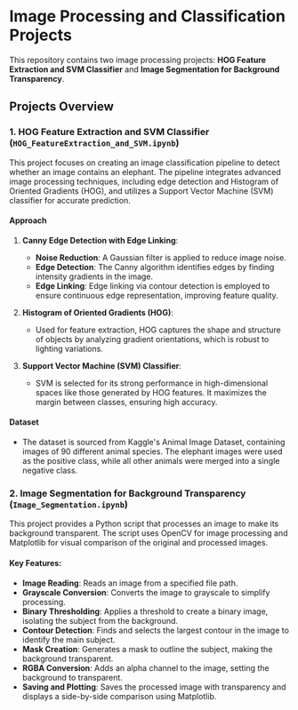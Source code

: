 # Image Processing and Classification Projects

This repository contains two image processing projects: **HOG Feature Extraction and SVM Classifier** and **Image Segmentation for Background Transparency**.

## Projects Overview

### 1. HOG Feature Extraction and SVM Classifier (`HOG_FeatureExtraction_and_SVM.ipynb`)
This project focuses on creating an image classification pipeline to detect whether an image contains an elephant. The pipeline integrates advanced image processing techniques, including edge detection and Histogram of Oriented Gradients (HOG), and utilizes a Support Vector Machine (SVM) classifier for accurate prediction.

#### Approach
1. **Canny Edge Detection with Edge Linking**:
    - **Noise Reduction**: A Gaussian filter is applied to reduce image noise.
    - **Edge Detection**: The Canny algorithm identifies edges by finding intensity gradients in the image.
    - **Edge Linking**: Edge linking via contour detection is employed to ensure continuous edge representation, improving feature quality.

2. **Histogram of Oriented Gradients (HOG)**:
    - Used for feature extraction, HOG captures the shape and structure of objects by analyzing gradient orientations, which is robust to lighting variations.

3. **Support Vector Machine (SVM) Classifier**:
    - SVM is selected for its strong performance in high-dimensional spaces like those generated by HOG features. It maximizes the margin between classes, ensuring high accuracy.

#### Dataset
- The dataset is sourced from Kaggle's Animal Image Dataset, containing images of 90 different animal species. The elephant images were used as the positive class, while all other animals were merged into a single negative class.

### 2. Image Segmentation for Background Transparency (`Image_Segmentation.ipynb`)
This project provides a Python script that processes an image to make its background transparent. The script uses OpenCV for image processing and Matplotlib for visual comparison of the original and processed images.

#### Key Features:
- **Image Reading**: Reads an image from a specified file path.
- **Grayscale Conversion**: Converts the image to grayscale to simplify processing.
- **Binary Thresholding**: Applies a threshold to create a binary image, isolating the subject from the background.
- **Contour Detection**: Finds and selects the largest contour in the image to identify the main subject.
- **Mask Creation**: Generates a mask to outline the subject, making the background transparent.
- **RGBA Conversion**: Adds an alpha channel to the image, setting the background to transparent.
- **Saving and Plotting**: Saves the processed image with transparency and displays a side-by-side comparison using Matplotlib.
